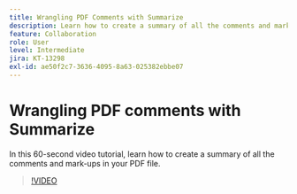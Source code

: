 ```yaml
---
title: Wrangling PDF Comments with Summarize
description: Learn how to create a summary of all the comments and mark-ups in your PDF file
feature: Collaboration
role: User
level: Intermediate
jira: KT-13298
exl-id: ae50f2c7-3636-4095-8a63-025382ebbe07
---
```

# Wrangling PDF comments with Summarize

In this 60-second video tutorial, learn how to create a summary of all the comments and mark-ups in your PDF file.

>[!VIDEO](https://video.tv.adobe.com/v/3409907?quality=12&learn=on&hidetitle=true)
